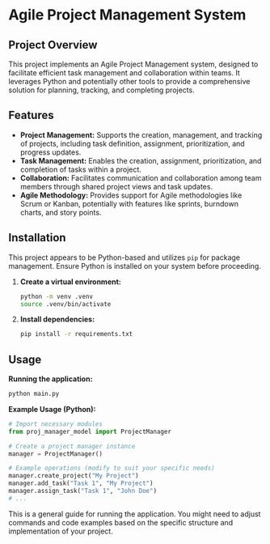 # Agile Project Management System

## Project Overview

This project implements an Agile Project Management system, designed to facilitate efficient task management and collaboration within teams. It leverages Python and potentially other tools to provide a comprehensive solution for planning, tracking, and completing projects.

## Features

- **Project Management:** Supports the creation, management, and tracking of projects, including task definition, assignment, prioritization, and progress updates.
- **Task Management:** Enables the creation, assignment, prioritization, and completion of tasks within a project.
- **Collaboration:** Facilitates communication and collaboration among team members through shared project views and task updates.
- **Agile Methodology:**  Provides support for Agile methodologies like Scrum or Kanban, potentially with features like sprints, burndown charts, and story points.

## Installation

This project appears to be Python-based and utilizes `pip` for package management. Ensure Python is installed on your system before proceeding.

1. **Create a virtual environment:**
   ```bash
   python -m venv .venv
   source .venv/bin/activate
   ```
2. **Install dependencies:**
   ```bash
   pip install -r requirements.txt
   ```

## Usage

**Running the application:**

```bash
python main.py
```

**Example Usage (Python):**

```python
# Import necessary modules
from proj_manager_model import ProjectManager

# Create a project manager instance
manager = ProjectManager()

# Example operations (modify to suit your specific needs)
manager.create_project("My Project")
manager.add_task("Task 1", "My Project")
manager.assign_task("Task 1", "John Doe")
# ...
```

This is a general guide for running the application. You might need to adjust commands and code examples based on the specific structure and implementation of your project.
